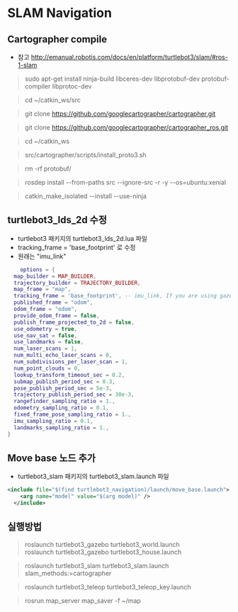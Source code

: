 # SLAM Navigation
## Cartographer compile
- 참고 http://emanual.robotis.com/docs/en/platform/turtlebot3/slam/#ros-1-slam  

> sudo apt-get install ninja-build libceres-dev libprotobuf-dev protobuf-compiler libprotoc-dev  

>cd ~/catkin_ws/src  

> git clone https://github.com/googlecartographer/cartographer.git  


> git clone https://github.com/googlecartographer/cartographer_ros.git  

> cd ~/catkin_ws    

> src/cartographer/scripts/install_proto3.sh    

> rm -rf protobuf/  

> rosdep install --from-paths src --ignore-src -r -y --os=ubuntu:xenial  

> catkin_make_isolated --install --use-ninja  


## turtlebot3_lds_2d 수정
- turtlebot3 패키지의 turtlebot3_lds_2d.lua 파일 
- tracking_frame = 'base_footprint' 로 수정
- 원래는 "imu_link"
```lua
    options = {
  map_builder = MAP_BUILDER,
  trajectory_builder = TRAJECTORY_BUILDER,
  map_frame = "map",
  tracking_frame = 'base_footprint', -- imu_link, If you are using gazebo, use 'base_footprint' (libgazebo_ros_imu's bug)s
  published_frame = "odom",
  odom_frame = "odom",
  provide_odom_frame = false,
  publish_frame_projected_to_2d = false,
  use_odometry = true,
  use_nav_sat = false,
  use_landmarks = false,
  num_laser_scans = 1,
  num_multi_echo_laser_scans = 0,
  num_subdivisions_per_laser_scan = 1,
  num_point_clouds = 0,
  lookup_transform_timeout_sec = 0.2,
  submap_publish_period_sec = 0.3,
  pose_publish_period_sec = 5e-3,
  trajectory_publish_period_sec = 30e-3,
  rangefinder_sampling_ratio = 1.,
  odometry_sampling_ratio = 0.1,
  fixed_frame_pose_sampling_ratio = 1.,
  imu_sampling_ratio = 0.1,
  landmarks_sampling_ratio = 1.,
}

```

## Move base 노드 추가
- turtlebot3_slam 패키지의 turtlebot3_slam.launch 파일
```xml
<include file="$(find turtlebot3_navigation)/launch/move_base.launch">
    <arg name="model" value="$(arg model)" />
  </include>

```

## 실행방법

>roslaunch turtlebot3_gazebo turtlebot3_world.launch  
>roslaunch turtlebot3_gazebo turtlebot3_house.launch

> roslaunch turtlebot3_slam turtlebot3_slam.launch slam_methods:=cartographer  

>roslaunch turtlebot3_teleop turtlebot3_teleop_key.launch    

>rosrun map_server map_saver -f ~/map